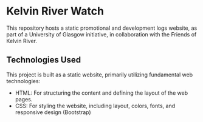 # Kelvin River Watch

This repository hosts a static promotional and development logs website, as part of a University of Glasgow initiative, in collaboration with the Friends of Kelvin River.

## Technologies Used

This project is built as a static website, primarily utilizing fundamental web technologies:

* HTML: For structuring the content and defining the layout of the web pages.
* CSS: For styling the website, including layout, colors, fonts, and responsive design (Bootstrap)